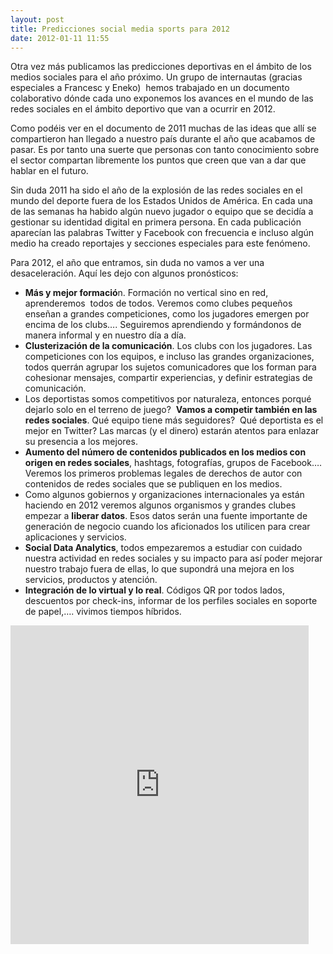 ```yaml
---
layout: post
title: Predicciones social media sports para 2012
date: 2012-01-11 11:55
---
```

Otra vez más publicamos las predicciones deportivas</a> en el ámbito de los medios sociales para el año próximo. Un grupo de internautas (gracias especiales a Francesc y Eneko)  hemos trabajado en un documento colaborativo dónde cada uno exponemos los avances en el mundo de las redes sociales en el ámbito deportivo que van a ocurrir en 2012.

Como podéis ver en el documento de 2011 muchas de las ideas que allí se compartieron han llegado a nuestro país durante el año que acabamos de pasar. Es por tanto una suerte que personas con tanto conocimiento sobre el sector compartan libremente los puntos que creen que van a dar que hablar en el futuro.

Sin duda 2011 ha sido el año de la explosión de las redes sociales en el mundo del deporte fuera de los Estados Unidos de América. En cada una de las semanas ha habido algún nuevo jugador o equipo que se decidía a gestionar su identidad digital en primera persona. En cada publicación aparecían las palabras Twitter y Facebook con frecuencia e incluso algún medio ha creado reportajes y secciones especiales para este fenómeno.

Para 2012, el año que entramos, sin duda no vamos a ver una desaceleración. Aquí les dejo con algunos pronósticos:

- **Más y mejor formació**n. Formación no vertical sino en red, aprenderemos  todos de todos. Veremos como clubes pequeños enseñan a grandes competiciones, como los jugadores emergen por encima de los clubs…. Seguiremos aprendiendo y formándonos de manera informal y en nuestro día a día.  
- **Clusterización de la comunicación**. Los clubs con los jugadores. Las competiciones con los equipos, e incluso las grandes organizaciones, todos querrán agrupar los sujetos comunicadores que los forman para cohesionar mensajes, compartir experiencias, y definir estrategias de comunicación.  
- Los deportistas somos competitivos por naturaleza, entonces porqué dejarlo solo en el terreno de juego?  **Vamos a competir también en las redes sociales**. Qué equipo tiene más seguidores?  Qué deportista es el mejor en Twitter? Las marcas (y el dinero) estarán atentos para enlazar su presencia a los mejores.  
- **Aumento del número de contenidos publicados en los medios con origen en redes sociales**, hashtags, fotografías, grupos de Facebook…. Veremos los primeros problemas legales de derechos de autor con contenidos de redes sociales que se publiquen en los medios.  
- Como algunos gobiernos y organizaciones internacionales ya están haciendo en 2012 veremos algunos organismos y grandes clubes empezar a **liberar datos**. Esos datos serán una fuente importante de generación de negocio cuando los aficionados los utilicen para crear aplicaciones y servicios.  
- **Social Data Analytics**, todos empezaremos a estudiar con cuidado nuestra actividad en redes sociales y su impacto para así poder mejorar nuestro trabajo fuera de ellas, lo que supondrá una mejora en los servicios, productos y atención.  
- **Integración de lo virtual y lo real**. Códigos QR por todos lados, descuentos por check-ins, informar de los perfiles sociales en soporte de papel,…. vivimos tiempos híbridos.</blockquote>  

<iframe src="http://www.slideshare.net/slideshow/embed_code/10939815" width="477" height="510" frameborder="0" marginwidth="0" marginheight="0" scrolling="no"></iframe>
